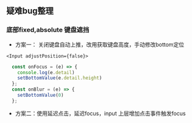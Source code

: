 ## 疑难bug整理

### 底部fixed,absolute 键盘遮挡
* 方案一： 关闭键盘自动上推，改用获取键盘高度，手动修改bottom定位

`<Input adjustPosition={false}>`
```js
  const onFocus = (e) => {
    console.log(e.detail)
    setBottomValue(e.detail.height)
  };
  const onBlur = (e) => {
    setBottomValue(0)
  };
```

* 方案二：使用延迟点击，延迟focus，input 上层增加点击事件触发focus
